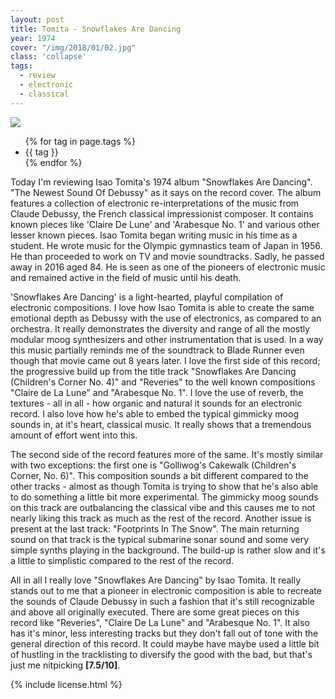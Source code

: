 ```yaml
---
layout: post
title: Tomita - Snowflakes Are Dancing
year: 1974
cover: "/img/2018/01/02.jpg"
class: 'collapse'
tags:
  - review
  - electronic
  - classical
---
```


<img class='cover' src="{{ page.cover }}"/>

<p>
  <ul class="tags">
    {% for tag in page.tags %}
      <li>{{ tag }}</li>
    {% endfor %}
  </ul>
</p>

<p>
  Today I'm reviewing Isao Tomita's 1974 album "Snowflakes Are Dancing".
  "The Newest Sound Of Debussy" as it says on the record cover. The album features a collection of electronic re-interpretations of the music from Claude Debussy, the French classical impressionist composer. It contains known pieces like 'Claire De Lune' and 'Arabesque No. 1' and various other lesser known pieces. Isao Tomita began writing music in his time as a student. He wrote music for the Olympic gymnastics team of Japan in 1956. He than proceeded to work on TV and movie soundtracks. Sadly, he passed away in 2016 aged 84. He is seen as one of the pioneers of electronic music and remained active in the field of music until his death.
</p>

<p>
  'Snowflakes Are Dancing' is a light-hearted, playful compilation of electronic compositions. I love how Isao Tomita is able to create the same emotional depth as Debussy with the use of electronics, as compared to an orchestra. It really demonstrates the diversity and range of all the mostly modular moog synthesizers and other instrumentation that is used. In a way this music partially reminds me of the soundtrack to Blade Runner even though that movie came out 8 years later. I love the first side of this record; the progressive build up from the title track "Snowflakes Are Dancing (Children's Corner No. 4)" and "Reveries" to the well known compositions "Claire de La Lune" and "Arabesque No. 1". I love the use of reverb, the textures - all in all - how organic and natural it sounds for an electronic record. I also love how he's able to embed the typical gimmicky moog sounds in, at it's heart, classical music. It really shows that a tremendous amount of effort went into this.
</p>

<p>
  The second side of the record features more of the same. It's mostly similar with two exceptions: the first one is "Golliwog's Cakewalk (Children's Corner, No. 6)". This composition sounds a bit different compared to the other tracks - almost as though Tomita is trying to show that he's also able to do something a little bit more experimental.  The gimmicky moog sounds on this track are outbalancing the classical vibe and this causes me to not nearly liking this track as much as the rest of the record. Another issue is present at the last track: "Footprints In The Snow". The main returning sound on that track is the typical submarine sonar sound and some very simple synths playing in the background. The build-up is rather slow and it's a little to simplistic compared to the rest of the record.
</p>

<p>
All in all I really love "Snowflakes Are Dancing" by Isao Tomita. It really stands out to me that a pioneer in electronic composition is able to recreate the sounds of Claude Debussy in such a fashion that it's still recognizable and above all originally executed. There are some great pieces on this record like "Reveries", "Claire De La Lune" and "Arabesque No. 1". It also has it's minor, less interesting tracks but they don't fall out of tone with the general direction of this record. It could maybe have maybe used a little bit of hustling in the tracklisting to diversify the good with the bad, but that's just me nitpicking <strong>[7.5/10]</strong>.
</p>

{% include license.html %}
